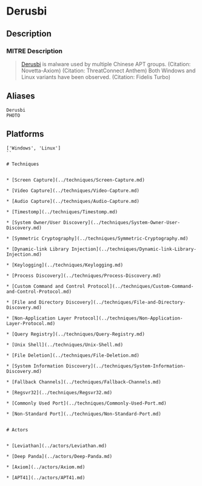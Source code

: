 
# Derusbi

## Description

### MITRE Description

> [Derusbi](https://attack.mitre.org/software/S0021) is malware used by multiple Chinese APT groups. (Citation: Novetta-Axiom) (Citation: ThreatConnect Anthem) Both Windows and Linux variants have been observed. (Citation: Fidelis Turbo)

## Aliases

```
Derusbi
PHOTO
```

## Platforms

```
['Windows', 'Linux']
``

# Techniques


* [Screen Capture](../techniques/Screen-Capture.md)

* [Video Capture](../techniques/Video-Capture.md)
    
* [Audio Capture](../techniques/Audio-Capture.md)
    
* [Timestomp](../techniques/Timestomp.md)
    
* [System Owner/User Discovery](../techniques/System-Owner-User-Discovery.md)
    
* [Symmetric Cryptography](../techniques/Symmetric-Cryptography.md)
    
* [Dynamic-link Library Injection](../techniques/Dynamic-link-Library-Injection.md)
    
* [Keylogging](../techniques/Keylogging.md)
    
* [Process Discovery](../techniques/Process-Discovery.md)
    
* [Custom Command and Control Protocol](../techniques/Custom-Command-and-Control-Protocol.md)
    
* [File and Directory Discovery](../techniques/File-and-Directory-Discovery.md)
    
* [Non-Application Layer Protocol](../techniques/Non-Application-Layer-Protocol.md)
    
* [Query Registry](../techniques/Query-Registry.md)
    
* [Unix Shell](../techniques/Unix-Shell.md)
    
* [File Deletion](../techniques/File-Deletion.md)
    
* [System Information Discovery](../techniques/System-Information-Discovery.md)
    
* [Fallback Channels](../techniques/Fallback-Channels.md)
    
* [Regsvr32](../techniques/Regsvr32.md)
    
* [Commonly Used Port](../techniques/Commonly-Used-Port.md)
    
* [Non-Standard Port](../techniques/Non-Standard-Port.md)
    

# Actors


* [Leviathan](../actors/Leviathan.md)

* [Deep Panda](../actors/Deep-Panda.md)
    
* [Axiom](../actors/Axiom.md)
    
* [APT41](../actors/APT41.md)
    
